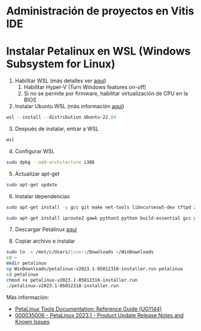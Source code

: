 # Administración de proyectos en Vitis IDE



# Instalar Petalinux en WSL (Windows Subsystem for Linux)

1. Habilitar WSL (más detalles ver [aquí](https://learn.microsoft.com/en-us/windows/wsl/install-manual#step-3---enable-virtual-machine-feature))
    1. Habilitar Hyper-V (Turn Windows features on-off)
    1. Si no se permite por firmware, habilitar virtualización de CPU en la BIOS
2. Instalar Ubuntu WSL (más información [aquí](https://learn.microsoft.com/en-us/windows/wsl/install))
```powershell
wsl --install --distribution Ubuntu-22.04
```
3. Después de instalar, entrar a WSL
```powershell
wsl
```
4. Configurar WSL

```sh
sudo dpkg --add-architecture i386
```

5. Actualizar apt-get
```sh
sudo apt-get update
```

6. Instalar dependencias 
```sh
sudo apt-get install -y gcc git make net-tools libncursesw5-dev tftpd zlib1g-dev libssl-dev flex bison libselinux1 gnupg wget diffstat chrpath socat xterm autoconf libtool tar unzip texinfo gcc-multilib build-essential libsdl1.2-dev libglib2.0-dev zlib1g:i386 screen pax gzip gawk glibc-doc:i386 locales:i386 ncurses-dev qemu-system-arm:i386 ncurses-dev:i386 libstdc++6:i386 libselinux1:i386 lib32ncurses5-dev
```

```sh
sudo apt-get install iproute2 gawk python3 python build-essential gcc git make net-tools libncurses5-dev tftpd zlib1g-dev libssl-dev flex bison libselinux1 gnupg wget git-core diffstat chrpath socat xterm autoconf libtool tar unzip texinfo zlib1g-dev gcc-multilib automake zlib1g:i386 screen pax gzip cpio python3-pip python3-pexpect xz-utils debianutils iputils-ping python3-git python3-jinja2 libegl1-mesa libsdl1.2-dev pylint3
```

7. Descargar Petalinux [aquí](https://www.xilinx.com/support/download/index.html/content/xilinx/en/downloadNav/embedded-design-tools.html)

8. Copiar archivo e instalar

```bash
sudo ln -s /mnt/c/Users/[user]/Downloads ~/WinDownloads
cd ~
mkdir petalinux
cp WinDownloads/petalinux-v2023.1-05012318-installer.run petalinux
cd petalinux
chmod +x petalinux-v2023.1-05012318-installer.run
./petalinux-v2023.1-05012318-installer.run
```

Más información:

* [PetaLinux Tools Documentation: Reference Guide (UG1144)](https://docs.xilinx.com/r/en-US/ug1144-petalinux-tools-reference-guide/Overview=)
* [000035006 - PetaLinux 2023.1 - Product Update Release Notes and Known Issues](https://support.xilinx.com/s/article/000035006?language=en_US)